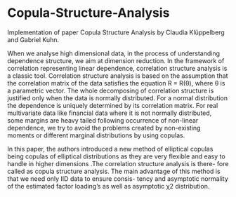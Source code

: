 # Copula-Structure-Analysis
Implementation of paper Copula Structure Analysis by Claudia Klüppelberg and  Gabriel Kuhn.

When we analyse high dimensional data, in the process of understanding dependence structure, we aim at dimension reduction. In the framework of correlation representing linear dependence, correlation structure analysis is a classic tool. Correlation structure analysis is based on the assumption that the correlation matrix of the data satisfies the equation R = R(θ), where θ is a parametric vector. The whole decomposing of correlation structure is justified only when the data is normally distributed. For a normal distribution the dependence is uniquely determined by its correlation matrix. For real multivariate data like financial data where it is not normally distributed, some margins are heavy tailed following occurrence of non-linear dependence, we try to avoid the problems created by non-existing moments or different marginal distributions by using copulas. 

In this paper, the authors introduced a new method of elliptical copulas being copulas of elliptical distributions as they are very flexible and easy to handle in higher dimensions .The correlation structure analysis is there- fore called as copula structure analysis. The main advantage of this method is that we need only IID data to ensure consis- tency and asymptotic normality of the estimated factor loading’s as well as asymptotic χ2 distribution.
